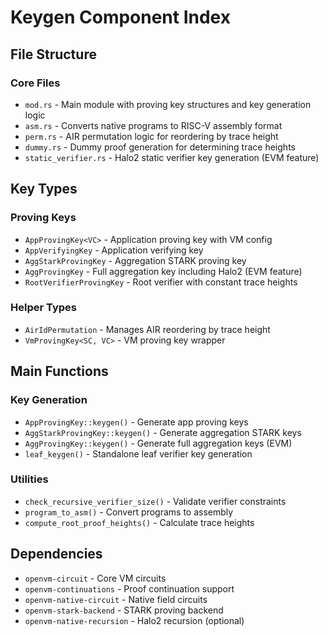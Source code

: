 # Keygen Component Index

## File Structure

### Core Files
- `mod.rs` - Main module with proving key structures and key generation logic
- `asm.rs` - Converts native programs to RISC-V assembly format
- `perm.rs` - AIR permutation logic for reordering by trace height
- `dummy.rs` - Dummy proof generation for determining trace heights
- `static_verifier.rs` - Halo2 static verifier key generation (EVM feature)

## Key Types

### Proving Keys
- `AppProvingKey<VC>` - Application proving key with VM config
- `AppVerifyingKey` - Application verifying key
- `AggStarkProvingKey` - Aggregation STARK proving key
- `AggProvingKey` - Full aggregation key including Halo2 (EVM feature)
- `RootVerifierProvingKey` - Root verifier with constant trace heights

### Helper Types
- `AirIdPermutation` - Manages AIR reordering by trace height
- `VmProvingKey<SC, VC>` - VM proving key wrapper

## Main Functions

### Key Generation
- `AppProvingKey::keygen()` - Generate app proving keys
- `AggStarkProvingKey::keygen()` - Generate aggregation STARK keys
- `AggProvingKey::keygen()` - Generate full aggregation keys (EVM)
- `leaf_keygen()` - Standalone leaf verifier key generation

### Utilities
- `check_recursive_verifier_size()` - Validate verifier constraints
- `program_to_asm()` - Convert programs to assembly
- `compute_root_proof_heights()` - Calculate trace heights

## Dependencies
- `openvm-circuit` - Core VM circuits
- `openvm-continuations` - Proof continuation support
- `openvm-native-circuit` - Native field circuits
- `openvm-stark-backend` - STARK proving backend
- `openvm-native-recursion` - Halo2 recursion (optional)